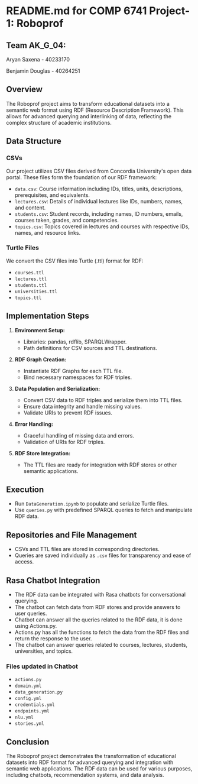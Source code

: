 # README.md for COMP 6741 Project-1: Roboprof

## Team AK_G_04: 
Aryan Saxena - 40233170

Benjamin Douglas - 40264251

## Overview
The Roboprof project aims to transform educational datasets into a semantic web format using RDF (Resource Description Framework). This allows for advanced querying and interlinking of data, reflecting the complex structure of academic institutions.

## Data Structure

### CSVs
Our project utilizes CSV files derived from Concordia University's open data portal. These files form the foundation of our RDF framework:

- `data.csv`: Course information including IDs, titles, units, descriptions, prerequisites, and equivalents.
- `lectures.csv`: Details of individual lectures like IDs, numbers, names, and content.
- `students.csv`: Student records, including names, ID numbers, emails, courses taken, grades, and competencies.
- `topics.csv`: Topics covered in lectures and courses with respective IDs, names, and resource links.

### Turtle Files
We convert the CSV files into Turtle (.ttl) format for RDF:

- `courses.ttl`
- `lectures.ttl`
- `students.ttl`
- `universities.ttl`
- `topics.ttl`

## Implementation Steps

1. **Environment Setup:**
   - Libraries: pandas, rdflib, SPARQLWrapper.
   - Path definitions for CSV sources and TTL destinations.

2. **RDF Graph Creation:**
   - Instantiate RDF Graphs for each TTL file.
   - Bind necessary namespaces for RDF triples.

3. **Data Population and Serialization:**
   - Convert CSV data to RDF triples and serialize them into TTL files.
   - Ensure data integrity and handle missing values.
   - Validate URIs to prevent RDF issues.

4. **Error Handling:**
   - Graceful handling of missing data and errors.
   - Validation of URIs for RDF triples.

5. **RDF Store Integration:**
   - The TTL files are ready for integration with RDF stores or other semantic applications.

## Execution

- Run `DataGeneration.ipynb` to populate and serialize Turtle files.
- Use `queries.py` with predefined SPARQL queries to fetch and manipulate RDF data.

## Repositories and File Management

- CSVs and TTL files are stored in corresponding directories.
- Queries are saved individually as `.csv` files for transparency and ease of access.

## Rasa Chatbot Integration

- The RDF data can be integrated with Rasa chatbots for conversational querying.
- The chatbot can fetch data from RDF stores and provide answers to user queries.
- Chatbot can answer all the queries related to the RDF data, it is done using Actions.py.
- Actions.py has all the functions to fetch the data from the RDF files and return the response to the user.
- The chatbot can answer queries related to courses, lectures, students, universities, and topics.

### Files updated in Chatbot
- `actions.py`
- `domain.yml`
- `data_generation.py`
- `config.yml`
- `credentials.yml`
- `endpoints.yml`
- `nlu.yml`
- `stories.yml`

## Conclusion
The Roboprof project demonstrates the transformation of educational datasets into RDF format for advanced querying and integration with semantic web applications. The RDF data can be used for various purposes, including chatbots, recommendation systems, and data analysis.
